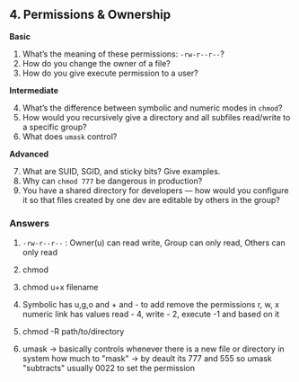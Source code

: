 
## **4. Permissions & Ownership**

**Basic**

1. What’s the meaning of these permissions: `-rw-r--r--`?
2. How do you change the owner of a file?
3. How do you give execute permission to a user?

**Intermediate**

4. What’s the difference between symbolic and numeric modes in `chmod`?
5. How would you recursively give a directory and all subfiles read/write to a specific group?
6. What does `umask` control?

**Advanced**

7. What are SUID, SGID, and sticky bits? Give examples.
8. Why can `chmod 777` be dangerous in production?
9. You have a shared directory for developers — how would you configure it so that files created by one dev are editable by others in the group?


### Answers 

1) `-rw-r--r--` : Owner(u) can read write, Group can only read, Others can only read
2) chmod 
3) chmod u+x filename 


4) Symbolic has u,g,o and + and - to add remove the permissions r, w, x 
numeric link has values read - 4, write - 2, execute -1 and based on it 

5) chmod -R path/to/directory
6) umask -> basically controls whenever there is a new file or directory in system how much to "mask" -> by deault its 777 and 555 so umask "subtracts" usually 0022 to set the permission
